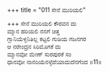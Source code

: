 +++
title = "011 ಸೇನೆ ಮುರಿಯಲಿ"

+++
ಸೇನೆ ಮುರಿಯಲಿ ಕೌರವನ ದು  
ಮ್ಮಾನ ಹರಿಯಲಿ ನನಗೆ ಚಿತ್ತ  
ಗ್ಲಾನಿಯೆಳ್ಳನಿತಿಲ್ಲ ಕಟ್ಟಲಿ ಗುಡಿಯ ಗಜನಗರ  
ಆ ನರೇಂದ್ರನ ಸಿರಿಮೊಗಕೆ ದು  
ಮ್ಮಾನವೋ ಮೇಣ್ ಸುರಪುರಕೆ ಸಂ  
ಧಾನವೋ ನಾನರಿಯೆನಳ್ಳೆದೆಯಾದುದೆನಗೆಂದ      ॥11॥